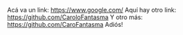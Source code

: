 Acá va un link:
https://www.google.com/
Aquí hay otro link:
https://github.com/CaroloFantasma
Y otro más:
https://github.com/CaroFantasma
Adiós!